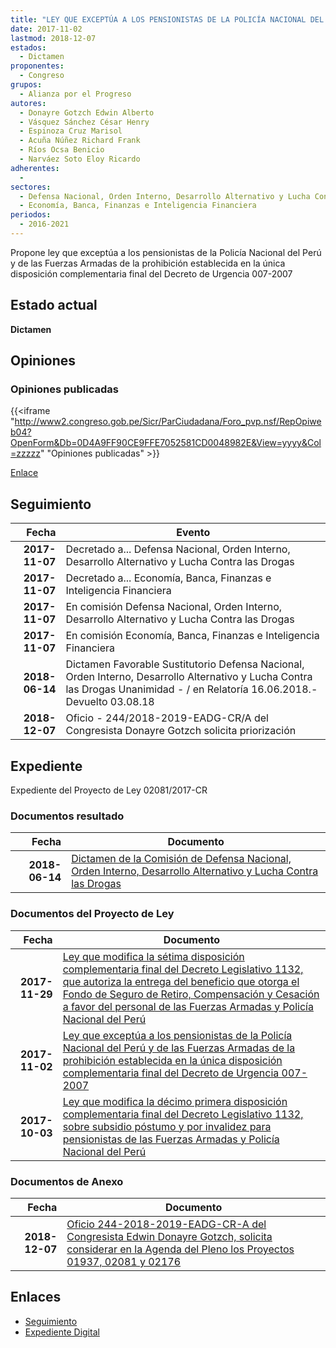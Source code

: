 ```yaml
---
title: "LEY QUE EXCEPTÚA A LOS PENSIONISTAS DE LA POLICÍA NACIONAL DEL PERÚ Y DE LAS FUERZAS ARMADAS DE LA PROHIBICIÓN ESTABLECIDA EN LA ÚNICA DISPOSICIÓN COMPLEMENTARIA FINAL DEL DECRETO DE URGENCIA 007-2007"
date: 2017-11-02
lastmod: 2018-12-07
estados: 
  - Dictamen
proponentes: 
  - Congreso
grupos: 
  - Alianza por el Progreso
autores: 
  - Donayre Gotzch Edwin Alberto
  - Vásquez Sánchez César Henry
  - Espinoza Cruz Marisol
  - Acuña Núñez Richard Frank
  - Ríos Ocsa Benicio
  - Narváez Soto Eloy Ricardo
adherentes: 
  - 
sectores: 
  - Defensa Nacional, Orden Interno, Desarrollo Alternativo y Lucha Contra las Drogas
  - Economía, Banca, Finanzas e Inteligencia Financiera
periodos: 
  - 2016-2021
---
```


Propone ley que exceptúa a los pensionistas de la Policía Nacional del Perú y de las Fuerzas Armadas de la prohibición establecida en la única disposición complementaria final del Decreto de Urgencia 007-2007


## Estado actual

**Dictamen**

## Opiniones

### Opiniones publicadas

{{<iframe "http://www2.congreso.gob.pe/Sicr/ParCiudadana/Foro_pvp.nsf/RepOpiweb04?OpenForm&Db=0D4A9FF90CE9FFE7052581CD0048982E&View=yyyy&Col=zzzzz" "Opiniones publicadas" >}}

[Enlace](http://www2.congreso.gob.pe/Sicr/ParCiudadana/Foro_pvp.nsf/RepOpiweb04?OpenForm&Db=0D4A9FF90CE9FFE7052581CD0048982E&View=yyyy&Col=zzzzz)

## Seguimiento

| Fecha | Evento |
|------:|--------|
| **2017-11-07** | Decretado a... Defensa Nacional, Orden Interno, Desarrollo Alternativo y Lucha Contra las Drogas|
| **2017-11-07** | Decretado a... Economía, Banca, Finanzas e Inteligencia Financiera|
| **2017-11-07** | En comisión Defensa Nacional, Orden Interno, Desarrollo Alternativo y Lucha Contra las Drogas|
| **2017-11-07** | En comisión Economía, Banca, Finanzas e Inteligencia Financiera|
| **2018-06-14** | Dictamen Favorable Sustitutorio Defensa Nacional, Orden Interno, Desarrollo Alternativo y Lucha Contra las Drogas Unanimidad - / en Relatoría 16.06.2018.-Devuelto 03.08.18|
| **2018-12-07** | Oficio - 244/2018-2019-EADG-CR/A del Congresista Donayre Gotzch solicita priorización|


## Expediente

Expediente del Proyecto de Ley 02081/2017-CR


### Documentos resultado

| Fecha | Documento |
|------:|--------|
| **2018-06-14** | [Dictamen de la Comisión de Defensa Nacional, Orden Interno, Desarrollo Alternativo y Lucha Contra las Drogas](http://www.leyes.congreso.gob.pe/Documentos/2016_2021/Dictamenes/Proyectos_de_Ley/01937DC07MAY20180614.pdf) |

### Documentos del Proyecto de Ley

| Fecha | Documento |
|------:|--------|
| **2017-11-29** | [Ley que modifica la sétima disposición complementaria final del Decreto Legislativo 1132, que autoriza la entrega del beneficio que otorga el Fondo de Seguro de Retiro, Compensación y Cesación a favor del personal de las Fuerzas Armadas y Policía Nacional del Perú](http://www.leyes.congreso.gob.pe/Documentos/2016_2021/Proyectos_de_Ley_y_de_Resoluciones_Legislativas/PL0217620171129.pdf) |
| **2017-11-02** | [Ley que exceptúa a los pensionistas de la Policía Nacional del Perú y de las Fuerzas Armadas de la prohibición establecida en la única disposición complementaria final del Decreto de Urgencia 007-2007](http://www.leyes.congreso.gob.pe/Documentos/2016_2021/Proyectos_de_Ley_y_de_Resoluciones_Legislativas/PL0207220171102.PDF) |
| **2017-10-03** | [Ley que modifica la décimo primera disposición complementaria final del Decreto Legislativo 1132, sobre subsidio póstumo y por invalidez para pensionistas de las Fuerzas Armadas y Policía Nacional del Perú](http://www.leyes.congreso.gob.pe/Documentos/2016_2021/Proyectos_de_Ley_y_de_Resoluciones_Legislativas/PL01937_20171003.pdf) |

### Documentos de Anexo

| Fecha | Documento |
|------:|--------|
| **2018-12-07** | [Oficio 244-2018-2019-EADG-CR-A del Congresista Edwin Donayre Gotzch, solicita considerar en la Agenda del Pleno los Proyectos 01937, 02081 y 02176](http://www.leyes.congreso.gob.pe/Documentos/2016_2021/Oficios/Congresistas/OFICIO-244-2018-2019-EADG-CR-A.pdf) |

## Enlaces 

- [Seguimiento](http://www2.congreso.gob.pe/Sicr/TraDocEstProc/CLProLey2016.nsf/f7fff46988ca05b1052578e100829cc7/a3ee95cf5b58ffaa052581cd0062e1b1?OpenDocument)
- [Expediente Digital](http://www2.congreso.gob.pe/Sicr/TraDocEstProc/CLProLey2016.nsf/f7fff46988ca05b1052578e100829cc7/a3ee95cf5b58ffaa052581cd0062e1b1?OpenDocument&Click=05257FB7005EB655.eb71d0cf91d8294e05256cdf006b5706/$Body/0.1C6C)
